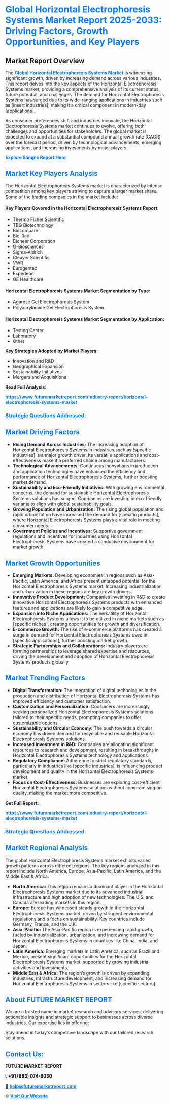 <h1 style="color: #007BFF;">Global Horizontal Electrophoresis Systems Market Report 2025-2033: Driving Factors, Growth Opportunities, and Key Players</h1>

<section id="overview">
<h2>Market Report Overview</h2>
<p>The <a href="https://www.futuremarketreport.com/industry-report/horizontal-electrophoresis-systems-market" style="color: #007BFF; text-decoration: none;"><strong>Global Horizontal Electrophoresis Systems Market</strong></a> is witnessing significant growth, driven by increasing demand across various industries. This report delves into the key aspects of the Horizontal Electrophoresis Systems market, providing a comprehensive analysis of its current status, future potential, and challenges. The demand for Horizontal Electrophoresis Systems has surged due to its wide-ranging applications in industries such as [insert industries], making it a critical component in modern-day [applications].</p>
<p>As consumer preferences shift and industries innovate, the Horizontal Electrophoresis Systems market continues to evolve, offering both challenges and opportunities for stakeholders. The global market is expected to expand at a substantial compound annual growth rate (CAGR) over the forecast period, driven by technological advancements, emerging applications, and increasing investments by major players.</p>
</section>

<section id="overview">
<p><a href="https://www.futuremarketreport.com/request-sample/reportId=82503" style="color: #007BFF; text-decoration: none;"><strong>Explore Sample Report Here</strong></a></p>
</section>

<section id="key-players">
<h2 style="color: #007BFF;">Market Key Players Analysis</h2>
<p>The Horizontal Electrophoresis Systems market is characterized by intense competition among key players striving to capture a larger market share. Some of the leading companies in the market include:</p>
<h4>Key Players Covered in the Horizontal Electrophoresis Systems Report:</h4>
<ul><li>Thermo Fisher Scientific</li><li>TBG Biotechnology</li><li>Biocompare</li><li>Bio-Rad</li><li>Bioneer Corporation</li><li>G-Biosciences</li><li>Sigma-Aldrich</li><li>Cleaver Scientific</li><li>VWR</li><li>Eurogentec</li><li>Expedeon</li><li>GE Healthcare</li></ul>
<h4>Horizontal Electrophoresis Systems Market Segmentation by Type:</h4>
<ul><li>Agarose Gel Electrophoresis System</li><li>Polyacrylamide Gel Electrophoresis System</li></ul>

<h4>Horizontal Electrophoresis Systems Market Segmentation by Application:</h4>
<ul><li>Testing Center</li><li>Laboratory</li><li>Other</li></ul>
<p><strong>Key Strategies Adopted by Market Players:</strong></p>
<ul>
<li>Innovation and R&D</li>
<li>Geographical Expansion</li>
<li>Sustainability Initiatives</li>
<li>Mergers and Acquisitions</li>
</ul>
</section>

<section>
<p><strong>Read Full Analysis: </strong></p><a href="https://www.futuremarketreport.com/industry-report/horizontal-electrophoresis-systems-market" style="color: #007BFF; text-decoration: none;"><strong>https://www.futuremarketreport.com/industry-report/horizontal-electrophoresis-systems-market</strong></a>
<h3 style="color: #007BFF;">Strategic Questions Addressed:</h3>
</section>

<section id="driving-factors">
<h2 style="color: #007BFF;">Market Driving Factors</h2>
<ul>
<li><strong>Rising Demand Across Industries:</strong> The increasing adoption of Horizontal Electrophoresis Systems in industries such as [specific industries] is a major growth driver. Its versatile applications and cost-effectiveness make it a preferred choice among manufacturers.</li>
<li><strong>Technological Advancements:</strong> Continuous innovations in production and application technologies have enhanced the efficiency and performance of Horizontal Electrophoresis Systems, further boosting market demand.</li>
<li><strong>Sustainability and Eco-Friendly Initiatives:</strong> With growing environmental concerns, the demand for sustainable Horizontal Electrophoresis Systems solutions has surged. Companies are investing in eco-friendly variants to align with global sustainability goals.</li>
<li><strong>Growing Population and Urbanization:</strong> The rising global population and rapid urbanization have increased the demand for [specific products], where Horizontal Electrophoresis Systems plays a vital role in meeting consumer needs.</li>
<li><strong>Government Policies and Incentives:</strong> Supportive government regulations and incentives for industries using Horizontal Electrophoresis Systems have created a conducive environment for market growth.</li>
</ul>
</section>

<section id="growth-opportunities">
<h2 style="color: #007BFF;">Market Growth Opportunities</h2>
<ul>
<li><strong>Emerging Markets:</strong> Developing economies in regions such as Asia-Pacific, Latin America, and Africa present untapped potential for the Horizontal Electrophoresis Systems market. Increasing industrialization and urbanization in these regions are key growth drivers.</li>
<li><strong>Innovative Product Development:</strong> Companies investing in R&D to create innovative Horizontal Electrophoresis Systems products with enhanced features and applications are likely to gain a competitive edge.</li>
<li><strong>Expansion into Niche Applications:</strong> The versatility of Horizontal Electrophoresis Systems allows it to be utilized in niche markets such as [specific niches], creating opportunities for growth and diversification.</li>
<li><strong>E-commerce Growth:</strong> The rise of e-commerce platforms has created a surge in demand for Horizontal Electrophoresis Systems used in [specific applications], further boosting market growth.</li>
<li><strong>Strategic Partnerships and Collaborations:</strong> Industry players are forming partnerships to leverage shared expertise and resources, driving the development and adoption of Horizontal Electrophoresis Systems products globally.</li>
</ul>
</section>

<section id="trending-factors">
<h2 style="color: #007BFF;">Market Trending Factors</h2>
<ul>
<li><strong>Digital Transformation:</strong> The integration of digital technologies in the production and distribution of Horizontal Electrophoresis Systems has improved efficiency and customer satisfaction.</li>
<li><strong>Customization and Personalization:</strong> Consumers are increasingly seeking personalized Horizontal Electrophoresis Systems solutions tailored to their specific needs, prompting companies to offer customizable options.</li>
<li><strong>Sustainability and Circular Economy:</strong> The push towards a circular economy has driven demand for recyclable and reusable Horizontal Electrophoresis Systems solutions.</li>
<li><strong>Increased Investment in R&D:</strong> Companies are allocating significant resources to research and development, resulting in breakthroughs in Horizontal Electrophoresis Systems technology and applications.</li>
<li><strong>Regulatory Compliance:</strong> Adherence to strict regulatory standards, particularly in industries like [specific industries], is influencing product development and quality in the Horizontal Electrophoresis Systems market.</li>
<li><strong>Focus on Cost-Effectiveness:</strong> Businesses are exploring cost-efficient Horizontal Electrophoresis Systems solutions without compromising on quality, making the market more competitive.</li>
</ul>
</section>

<section>
<p><strong>Get Full Report: </strong></p><a href="https://www.futuremarketreport.com/industry-report/horizontal-electrophoresis-systems-market" style="color: #007BFF; text-decoration: none;"><strong>https://www.futuremarketreport.com/industry-report/horizontal-electrophoresis-systems-market</strong></a>
<h3 style="color: #007BFF;">Strategic Questions Addressed:</h3>
</section>


<section id="regional-analysis">
<h2 style="color: #007BFF;">Market Regional Analysis</h2>
<p>The global Horizontal Electrophoresis Systems market exhibits varied growth patterns across different regions. The key regions analyzed in this report include North America, Europe, Asia-Pacific, Latin America, and the Middle East & Africa:</p>
<ul>
<li><strong>North America:</strong> This region remains a dominant player in the Horizontal Electrophoresis Systems market due to its advanced industrial infrastructure and high adoption of new technologies. The U.S. and Canada are leading markets in this region.</li>
<li><strong>Europe:</strong> Europe has witnessed steady growth in the Horizontal Electrophoresis Systems market, driven by stringent environmental regulations and a focus on sustainability. Key countries include Germany, France, and the U.K.</li>
<li><strong>Asia-Pacific:</strong> The Asia-Pacific region is experiencing rapid growth, fueled by industrialization, urbanization, and increasing demand for Horizontal Electrophoresis Systems in countries like China, India, and Japan.</li>
<li><strong>Latin America:</strong> Emerging markets in Latin America, such as Brazil and Mexico, present significant opportunities for the Horizontal Electrophoresis Systems market, supported by growing industrial activities and investments.</li>
<li><strong>Middle East & Africa:</strong> The region’s growth is driven by expanding industries, infrastructure development, and increasing demand for Horizontal Electrophoresis Systems in sectors like [specific sectors].</li>
</ul>
</section>

<footer>
<h2 style="color: #007BFF;">About FUTURE MARKET REPORT</h2>
<p>We are a trusted name in market research and advisory services, delivering actionable insights and strategic support to businesses across diverse industries. Our expertise lies in offering:</p>

<p>Stay ahead in today’s competitive landscape with our tailored research solutions.</p>

<h2 style="color: #007BFF;">Contact Us:</h2>
<p><strong>FUTURE MARKET REPORT</strong></p>
<p>📞 <strong>+91 (883) 074-8030</strong></p>
<p>📧 <strong><a href="mailto:help@futuremarketreport.com" style="color: #007BFF;">help@futuremarketreport.com</a></strong></p>
<p>🌐 <strong><a href="https://www.futuremarketreport.com/" style="color: #007BFF;">Visit Our Website</a></strong></p>
</footer>